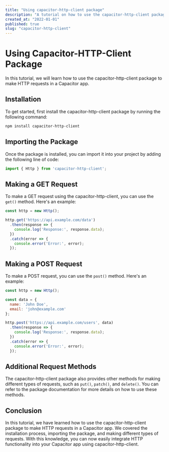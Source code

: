 ```yaml
---
title: "Using capacitor-http-client package"
description: "A tutorial on how to use the capacitor-http-client package"
created_at: "2022-01-01"
published: true
slug: "capacitor-http-client"
---
```


# Using Capacitor-HTTP-Client Package

In this tutorial, we will learn how to use the capacitor-http-client package to make HTTP requests in a Capacitor app.

## Installation

To get started, first install the capacitor-http-client package by running the following command:

```bash
npm install capacitor-http-client
```

## Importing the Package

Once the package is installed, you can import it into your project by adding the following line of code:

```javascript
import { Http } from 'capacitor-http-client';
```

## Making a GET Request

To make a GET request using the capacitor-http-client, you can use the `get()` method. Here's an example:

```javascript
const http = new Http();

http.get('https://api.example.com/data')
  .then(response => {
    console.log('Response:', response.data);
  })
  .catch(error => {
    console.error('Error:', error);
  });
```

## Making a POST Request

To make a POST request, you can use the `post()` method. Here's an example:

```javascript
const http = new Http();

const data = {
  name: 'John Doe',
  email: 'john@example.com'
};

http.post('https://api.example.com/users', data)
  .then(response => {
    console.log('Response:', response.data);
  })
  .catch(error => {
    console.error('Error:', error);
  });
```

## Additional Request Methods

The capacitor-http-client package also provides other methods for making different types of requests, such as `put()`, `patch()`, and `delete()`. You can refer to the package documentation for more details on how to use these methods.

## Conclusion

In this tutorial, we have learned how to use the capacitor-http-client package to make HTTP requests in a Capacitor app. We covered the installation process, importing the package, and making different types of requests. With this knowledge, you can now easily integrate HTTP functionality into your Capacitor app using capacitor-http-client.